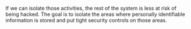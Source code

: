 If we can isolate those activities, the rest of the system is less at risk of being hacked. The goal is to isolate the areas where personally identifiable information is stored and put tight security controls on those areas. 
